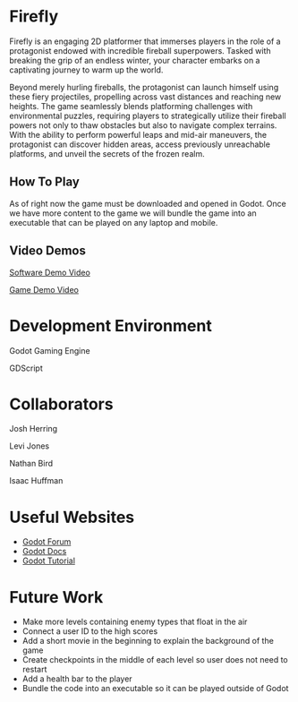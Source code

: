 



# Firefly

Firefly is an engaging 2D platformer that immerses players in the role of a protagonist endowed with incredible fireball superpowers. Tasked with breaking the grip of an endless winter, your character embarks on a captivating journey to warm up the world.

Beyond merely hurling fireballs, the protagonist can launch himself using these fiery projectiles, propelling across vast distances and reaching new heights. The game seamlessly blends platforming challenges with environmental puzzles, requiring players to strategically utilize their fireball powers not only to thaw obstacles but also to navigate complex terrains. With the ability to perform powerful leaps and mid-air maneuvers, the protagonist can discover hidden areas, access previously unreachable platforms, and unveil the secrets of the frozen realm.

## How To Play

As of right now the game must be downloaded and opened in Godot. Once we have more content to the game we will bundle the game into an executable that can be played on any laptop and mobile.

## Video Demos

[Software Demo Video](https://youtu.be/FYnOTvmy4BM)

[Game Demo Video](https://youtu.be/vrqTPTuEGJQ)

# Development Environment

Godot Gaming Engine

GDScript

# Collaborators

Josh Herring

Levi Jones

Nathan Bird

Isaac Huffman

# Useful Websites

* [Godot Forum](https://forum.godotengine.org/)
* [Godot Docs](https://docs.godotengine.org/en/stable/index.html)
* [Godot Tutorial](https://www.youtube.com/watch?v=gnboGSpjHVQ)

# Future Work

* Make more levels containing enemy types that float in the air
* Connect a user ID to the high scores
* Add a short movie in the beginning to explain the background of the game
* Create checkpoints in the middle of each level so user does not need to restart
* Add a health bar to the player
* Bundle the code into an executable so it can be played outside of Godot